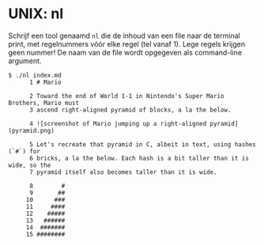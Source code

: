 # UNIX: nl

Schrijf een tool genaamd `nl` die de inhoud van een file naar de terminal print, met regelnummers vóór elke regel (tel vanaf 1). Lege regels krijgen geen nummer! De naam van de file wordt opgegeven als command-line argument.

    $ ./nl index.md
          1 # Mario

          2 Toward the end of World 1-1 in Nintendo's Super Mario Brothers, Mario must
          3 ascend right-aligned pyramid of blocks, a la the below.

          4 ![screenshot of Mario jumping up a right-aligned pyramid](pyramid.png)

          5 Let's recreate that pyramid in C, albeit in text, using hashes (`#`) for
          6 bricks, a la the below. Each hash is a bit taller than it is wide, so the
          7 pyramid itself also becomes taller than it is wide.

          8        #
          9       ##
         10      ###
         11     ####
         12    #####
         13   ######
         14  #######
         15 ########
